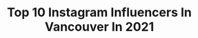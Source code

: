 ---
title: Top 10 Instagram Influencers In Vancouver In 2021
description: >-
  Find top Instagram influencers in Vancouver in 2021. Most popular hashtags: #yvr #plt #pltbabe.
platform: Instagram
hits: 1398
text_top: Analyze the most popular Instagram accounts on inBeat.
text_bottom: Our search engine aggregates 1398 Instagram influencers like this in Vancouver, Canada for you to pitch.
profiles:
  - username: "abeepinsky"
    fullname: >-
      Abee Pinsky
    bio: >-
      Vancouver
    location: "Canada"
    followers: 5612
    engagement: 1249
    commentsToLikes: 0.036181
    id: ck0tzxkhkrvm70i19x3zsj624
    verified: false
    hashtags: ""
  - username: "insecuresociety"
    fullname: >-
      insecuresociety
    bio: >-
      Vancouver
    location: "Canada"
    followers: 21445
    engagement: 78
    commentsToLikes: 0.099699
    id: ck0ucbgi6ggru0i190fbldgks
    verified: false
    hashtags: "#blackouttuesday"
  - username: "rachelunipan"
    fullname: >-
      rach
    bio: >-
      Vancouver
    location: "Canada"
    followers: 2324
    engagement: 1184
    commentsToLikes: 0.043765
    id: ck6tm0ojm6zbg0j71653389cq
    verified: false
    hashtags: "#happyvday"
  - username: "logandoust"
    fullname: >-
      Logan Doust
    bio: >-
      Vancouver
    location: "Canada"
    followers: 2389
    engagement: 2387
    commentsToLikes: 0.060268
    id: ck5ch99wyqc440i11p77whkun
    verified: false
    hashtags: ""
  - username: "pasha"
    fullname: >-
      Pasha Eshghi
    bio: >-
      Vancouver
    location: "Canada"
    followers: 13239
    engagement: 750
    commentsToLikes: 0.036407
    id: ck0ucoiishc870i19dgp63nj6
    verified: true
    hashtags: ""
  - username: "mobinapeiman"
    fullname: >-
      Mobina | Fashion & Lifestyle
    bio: >-
      content creator | vancouver, canada ✉️ mobina.peiman@gmail.com
    location: "Canada"
    followers: 52019
    engagement: 697
    commentsToLikes: 0.051389
    id: ck0tv2trt9p2k0i19ybiitg5f
    verified: false
    hashtags: "#revolveme"
  - username: "tesstattoo"
    fullname: >-
      T E S S M A R T I
    bio: >-
      🏆World-renowned PMU artist 🥇Dark lip neutralization specialist 🌎International seminars 🌲Vancouver, BC 💻Online training 💌 Email only, 🚫 DMs #tattoo
    location: "Canada"
    followers: 54723
    engagement: 680
    commentsToLikes: 0.049722
    id: ck8tcxfnm11wp0j78mgwfclyq
    verified: false
    hashtags: "#yvr, #beautifulbc, #britishcolumbia, #tesstattoo"
  - username: "tania_louise"
    fullname: >-
      T a n i a
    bio: >-
      Vancouver//Mauritius @richardsmodels
    location: "Canada"
    followers: 2234
    engagement: 2813
    commentsToLikes: 0.107005
    id: ck6u3q4xjz8iw0j71a9mef9ur
    verified: false
    hashtags: ""
  - username: "derek_gerard"
    fullname: >-
      Derek Gerard
    bio: >-
      Do Good. Die Great. ---------- 📍Vancouver 📩Business: DerekGerard@EllifyAgency.com
    location: "Canada"
    followers: 323655
    engagement: 938
    commentsToLikes: 0.027176
    id: ck138pfl4hcs20i19x9fpq39n
    verified: false
    hashtags: "#ad"
  - username: "raianemacedo"
    fullname: >-
      Raiane 🇧🇷
    bio: >-
      Brasileira no Canadá 🇨🇦 📍Vancouver @faragothelabel 👙 @thebbworkshop co-creator 🍑 @thedripfitness movement 💦
    location: "Canada"
    followers: 50263
    engagement: 560
    commentsToLikes: 0.051041
    id: ck15uiqx2ndhu0i19zp7oeqvz
    verified: false
    hashtags: "#plt, #pltbabe"
---